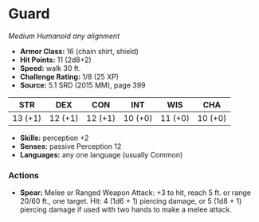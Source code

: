 # Guard

*Medium* *Humanoid* *any alignment*

- **Armor Class:** 16 (chain shirt, shield)
- **Hit Points:** 11 (2d8+2)
- **Speed:** walk 30 ft.
- **Challenge Rating:** 1/8 (25 XP)
- **Source:** 5.1 SRD (2015 MM), page 399

| STR | DEX | CON | INT | WIS | CHA |
| --- | --- | --- | --- | --- | --- |
| 13 (+1) | 12 (+1) | 12 (+1) | 10 (+0) | 11 (+0) | 10 (+0) |

- **Skills:** perception +2
- **Senses:** passive Perception 12
- **Languages:** any one language (usually Common)

### Actions

- **Spear:** Melee or Ranged Weapon Attack: +3 to hit, reach 5 ft. or range 20/60 ft., one target. Hit: 4 (1d6 + 1) piercing damage, or 5 (1d8 + 1) piercing damage if used with two hands to make a melee attack.


